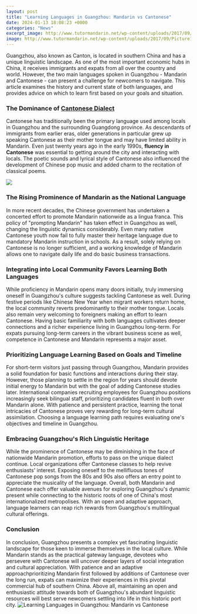 ```yaml
---
layout: post
title: "Learning Languages in Guangzhou: Mandarin vs Cantonese"
date: 2024-01-13 18:08:23 +0000
categories: "News"
excerpt_image: http://www.tutormandarin.net/wp-content/uploads/2017/09/Picture1.png
image: http://www.tutormandarin.net/wp-content/uploads/2017/09/Picture1.png
---
```


Guangzhou, also known as Canton, is located in southern China and has a unique linguistic landscape. As one of the most important economic hubs in China, it receives immigrants and expats from all over the country and world. However, the two main languages spoken in Guangzhou - Mandarin and Cantonese - can present a challenge for newcomers to navigate. This article examines the history and current state of both languages, and provides advice on which to learn first based on your goals and situation.
### The Dominance of [Cantonese Dialect](https://travelokie.github.io/resources/) 
Cantonese has traditionally been the primary language used among locals in Guangzhou and the surrounding Guangdong province. As descendants of immigrants from earlier eras, older generations in particular grew up speaking Cantonese as their mother tongue and may have limited ability in Mandarin. Even just twenty years ago in the early 1990s, **fluency in Cantonese** was essential to getting around the city and interacting with locals. The poetic sounds and lyrical style of Cantonese also influenced the development of Chinese pop music and added charm to the recitation of classical poems.  

![](https://china-underground.com/wp-content/uploads/2018/01/Mandarin-vs.-Cantonese-002.jpg)
### The Rising Prominence of **Mandarin as the National Language**
In more recent decades, the Chinese government has undertaken a concerted effort to promote Mandarin nationwide as a lingua franca. This policy of "prompting Mandarin" has taken effect in Guangzhou as well, changing the linguistic dynamics considerably. Even many native Cantonese youth now fail to fully master their heritage language due to mandatory Mandarin instruction in schools. As a result, solely relying on Cantonese is no longer sufficient, and a working knowledge of Mandarin allows one to navigate daily life and do basic business transactions.
### Integrating into Local Community Favors **Learning Both Languages** 
While proficiency in Mandarin opens many doors initially, truly immersing oneself in Guangzhou's culture suggests tackling Cantonese as well. During festive periods like Chinese New Year when migrant workers return home, the local community reverts predominantly to their mother tongue. Locals also remain very welcoming to foreigners making an effort to learn Cantonese. Having basic familiarity with both languages cultivates deeper connections and a richer experience living in Guangzhou long-term. For expats pursuing long-term careers in the vibrant business scene as well, competence in Cantonese and Mandarin represents a major asset.
### Prioritizing Language Learning Based on Goals and Timeline  
For short-term visitors just passing through Guangzhou, Mandarin provides a solid foundation for basic functions and interactions during their stay. However, those planning to settle in the region for years should devote initial energy to Mandarin but with the goal of adding Cantonese studies later. International companies recruiting employees for Guangzhou positions increasingly seek bilingual staff, prioritizing candidates fluent in both over Mandarin alone. With patience and persistent practice, learning the tonal intricacies of Cantonese proves very rewarding for long-term cultural assimilation. Choosing a language learning path requires evaluating one's objectives and timeline in Guangzhou.
### Embracing Guangzhou's Rich Linguistic Heritage
While the prominence of Cantonese may be diminishing in the face of nationwide Mandarin promotion, efforts to pass on the unique dialect continue. Local organizations offer Cantonese classes to help revive enthusiasts' interest. Exposing oneself to the mellifluous tones of Cantonese pop songs from the 80s and 90s also offers an entry point to appreciate the musicality of the language. Overall, both Mandarin and Cantonese each offer valuable avenues for exploring Guangzhou's dynamic present while connecting to the historic roots of one of China's most internationalized metropolises. With an open and adaptive approach, language learners can reap rich rewards from Guangzhou's multilingual cultural offerings.
### Conclusion
In conclusion, Guangzhou presents a complex yet fascinating linguistic landscape for those keen to immerse themselves in the local culture. While Mandarin stands as the practical gateway language, devotees who persevere with Cantonese will uncover deeper layers of social integration and cultural appreciation. With patience and an adaptive approachprioritizing Mandarin first followed by additions of Cantonese over the long run, expats can maximize their experiences in this pivotal commercial hub of southern China. Above all, maintaining an open and enthusiastic attitude towards both of Guangzhou's abundant linguistic resources will best serve newcomers settling into life in this historic port city.
![Learning Languages in Guangzhou: Mandarin vs Cantonese](http://www.tutormandarin.net/wp-content/uploads/2017/09/Picture1.png)